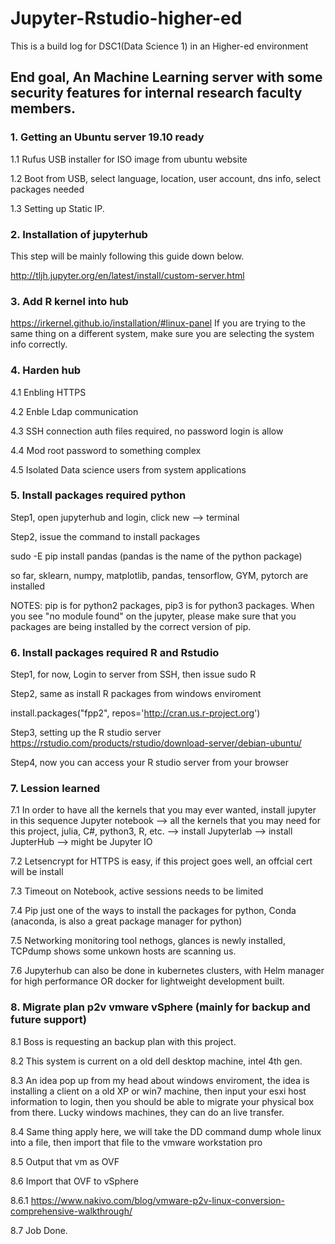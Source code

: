 # Jupyter-Rstudio-higher-ed
This is a build log for DSC1(Data Science 1) in an Higher-ed environment


## End goal, An Machine Learning server with some security features for internal research faculty members. ##


### 1. Getting an Ubuntu server 19.10 ready ### 
 1.1 Rufus USB installer for ISO image from ubuntu website 
 
 1.2 Boot from USB, select language, location, user account, dns info, select packages needed
 
 1.3 Setting up Static IP. 
 
### 2. Installation of jupyterhub ###

This step will be mainly following this guide down below. 

http://tljh.jupyter.org/en/latest/install/custom-server.html 

### 3. Add R kernel into hub  ### 

https://irkernel.github.io/installation/#linux-panel 
If you are trying to the same thing on a different system, make sure you are selecting the system info correctly. 

### 4. Harden hub ###  
4.1 Enbling HTTPS 

4.2 Enble Ldap communication 

4.3 SSH connection auth files required, no password login is allow

4.4 Mod root password to something complex 

4.5 Isolated Data science users from system applications 

### 5. Install packages required python ### 

Step1, open jupyterhub and login, click new --> terminal 

Step2, issue the command to install packages 

sudo -E pip install pandas   (pandas is the name of the python package) 

so far, sklearn, numpy, matplotlib, pandas, tensorflow, GYM, pytorch are installed


NOTES: pip is for python2 packages, pip3 is for python3 packages. 
When you see "no module found" on the jupyter, please make sure that you packages are being installed by the correct version of pip. 

### 6. Install packages required R and Rstudio ### 
Step1, for now, Login to server from SSH, then issue sudo R

Step2, same as install R packages from windows enviroment 

install.packages("fpp2", repos='http://cran.us.r-project.org') 

Step3, setting up the R studio server
https://rstudio.com/products/rstudio/download-server/debian-ubuntu/ 

Step4, now you can access your R studio server from your browser 

### 7. Lession learned ###  
7.1 In order to have all the kernels that you may ever wanted, install jupyter in this sequence 
  Jupyter notebook --> all the kernels that you may need for this project, julia, C#, python3, R, etc. --> install Jupyterlab --> install JupterHub --> might be Jupyter IO 

7.2 Letsencrypt for HTTPS is easy, if this project goes well, an offcial cert will be install 

7.3 Timeout on Notebook, active sessions needs to be limited 

7.4 Pip just one of the ways to install the packages for python, Conda (anaconda, is also a great package manager for python)

7.5 Networking monitoring tool nethogs, glances is newly installed, TCPdump shows some unkown hosts are scanning us. 

7.6 Jupyterhub can also be done in kubernetes clusters, with Helm manager for high performance OR docker for lightweight development built. 

### 8. Migrate plan p2v vmware vSphere (mainly for backup and future support) ###
8.1 Boss is requesting an backup plan with this project. 

8.2 This system is current on a old dell desktop machine, intel 4th gen.  

8.3 An idea pop up from my head about windows enviroment, the idea is installing a client on a old XP or win7 machine, then input your 
esxi host information to login, then you should be able to migrate your physical box from there. Lucky windows machines, they can do an 
live transfer.   

8.4 Same thing apply here, we will take the DD command dump whole linux into a file, then import that file to the vmware workstation pro 

8.5 Output that vm as OVF 

8.6 Import that OVF to vSphere

8.6.1 https://www.nakivo.com/blog/vmware-p2v-linux-conversion-comprehensive-walkthrough/ 

8.7 Job Done. 


